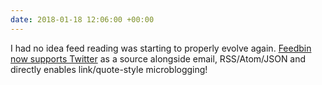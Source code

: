 ```yaml
---
date: 2018-01-18 12:06:00 +00:00
---
```

I had no idea feed reading was starting to properly evolve again. [Feedbin now supports Twitter](https://feedbin.com/blog/2018/01/11/feedbin-is-the-best-way-to-read-twitter/) as a source alongside email, RSS/Atom/JSON and directly enables link/quote-style microblogging!

